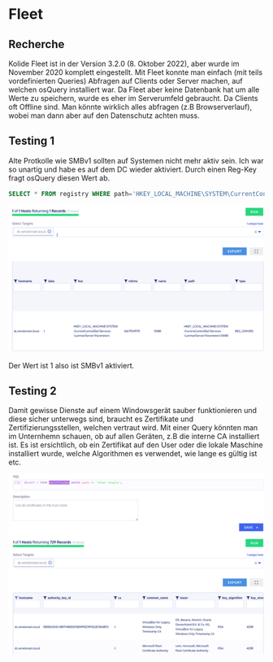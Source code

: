 # Fleet

## Recherche

Kolide Fleet ist in der Version 3.2.0 (8. Oktober 2022), aber wurde im November 2020 komplett eingestellt. Mit Fleet konnte man einfach (mit teils vordefinierten Queries) Abfragen auf Clients oder Server machen, auf welchen osQuery installiert war. Da Fleet aber keine Datenbank hat um alle Werte zu speichern, wurde es eher im Serverumfeld gebraucht. Da Clients oft Offline sind. Man könnte wirklich alles abfragen (z.B Browserverlauf), wobei man dann aber auf den Datenschutz achten muss.

## Testing 1

Alte Protkolle wie SMBv1 sollten auf Systemen nicht mehr aktiv sein. Ich war so unartig und habe es auf dem DC wieder aktiviert. Durch einen Reg-Key fragt osQuery diesen Wert ab.

```sql
SELECT * FROM registry WHERE path='HKEY_LOCAL_MACHINE\SYSTEM\CurrentControlSet\Services\LanmanServer\Parameters\SMB1';
```

![smbv1](fleet_smbv1.png)

Der Wert ist 1 also ist SMBv1 aktiviert.

## Testing 2

Damit gewisse Dienste auf einem Windowsgerät sauber funktionieren und diese sicher unterwegs sind, braucht es Zertifikate und Zertifizierungsstellen, welchen vertraut wird. Mit einer Query könnten man im Unternhemn schauen, ob auf allen Geräten, z.B die interne CA installiert ist. Es ist ersichtlich, ob ein Zertifikat auf den User oder die lokale Maschine installiert wurde, welche Algorithmen es verwendet, wie lange es gültig ist etc.

![fleet_certs](fleet_certs.png)